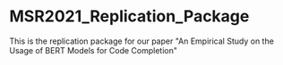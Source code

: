 # MSR2021_Replication_Package
This is the replication package for our paper "An Empirical Study on the Usage of BERT Models for Code Completion"
